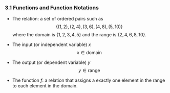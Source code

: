 ### 3.1 Functions and Function Notations

- The relation: a set of ordered pairs such as
$$ \lbrace (1, 2), (2, 4), (3, 6), (4, 8), (5, 10) \rbrace $$
where the domain is $\lbrace 1, 2, 3, 4, 5 \rbrace$ and the range is $\lbrace 2, 4, 6, 8, 10 \rbrace$.

- The input (or independent variable) $x$
$$ x \in \text{domain} $$

- The output (or dependent variable) $y$
$$ y \in \text{range} $$

- The function $f$: a relation that assigns a exactly one element in the range to each element in the domain.

